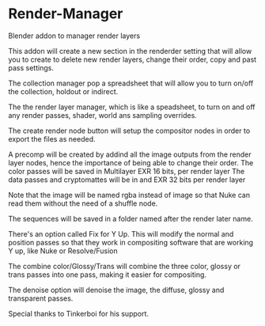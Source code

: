 # Render-Manager
Blender addon to manager render layers

This addon will create a new section in the renderder setting that will allow you to create to delete new render layers, change their order, copy and past pass settings.

The collection manager pop a spreadsheet that will allow you to turn on/off the collection, holdout or indirect.

The the render layer manager, which is like a speadsheet, to turn on and off any render passes, shader, world ans sampling overrides.

The create render node button will setup the compositor nodes in order to export the files as needed.

A precomp will be created by addind all the image outputs from the render layer nodes, hence the importance of being able to change their order.
The color passes will be saved in Multilayer EXR 16 bits, per render layer
The data passes and cryptomattes will be in and EXR 32 bits per render layer

Note that the image will be named rgba instead of image so that Nuke can read them without the need of a shuffle node.

The sequences will be saved in a folder named after the render later name.

There's an option called Fix for Y Up. This will modify the normal and position passes so that they work in compositing software that are working Y up, like Nuke or Resolve/Fusion

The combine color/Glossy/Trans will combine the three color, glossy or trans passes into one pass, making it easier for compositing.

The denoise option will denoise the image, the diffuse, glossy and transparent passes. 

Special thanks to Tinkerboi for his support. 
